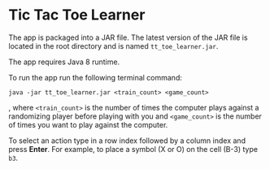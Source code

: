 Tic Tac Toe Learner
==========================

The app is packaged into a JAR file. The latest version of the JAR file is located in the root directory and is named `tt_toe_learner.jar`.

The app requires Java 8 runtime.

To run the app run the following terminal command:
```
java -jar tt_toe_learner.jar <train_count> <game_count>
```

, where `<train_count>` is the number of times the computer plays against a randomizing player before playing with you and `<game_count>` is the number of times you want to play against the computer.

To select an action type in a row index followed by a column index and press **Enter**. For example, to place a symbol (X or O) on the cell (B-3) type `b3`.